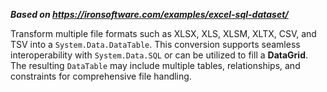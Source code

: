 ***Based on <https://ironsoftware.com/examples/excel-sql-dataset/>***

Transform multiple file formats such as XLSX, XLS, XLSM, XLTX, CSV, and TSV into a `System.Data.DataTable`. This conversion supports seamless interoperability with `System.Data.SQL` or can be utilized to fill a **DataGrid**. The resulting `DataTable` may include multiple tables, relationships, and constraints for comprehensive file handling.